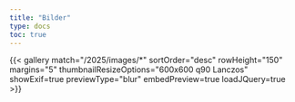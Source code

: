 ```yaml
---
title: "Bilder"
type: docs
toc: true
---
```

{{< gallery match="/2025/images/*" sortOrder="desc" rowHeight="150" margins="5" thumbnailResizeOptions="600x600 q90 Lanczos" showExif=true previewType="blur" embedPreview=true loadJQuery=true >}}